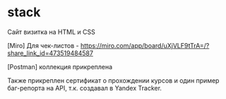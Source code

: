 # stack
Сайт визитка на HTML и CSS

[Miro] Для чек-листов - https://miro.com/app/board/uXjVLF9tTrA=/?share_link_id=473519484587

[Postman] коллекция прикреплена

Также прикреплен сертификат о прохождении курсов и один пример баг-репорта на API, т.к. создавал в Yandex Tracker.

